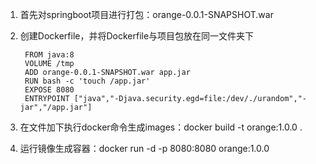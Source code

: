 1. 首先对springboot项目进行打包：orange-0.0.1-SNAPSHOT.war

2. 创建Dockerfile，并将Dockerfile与项目包放在同一文件夹下

		FROM java:8
		VOLUME /tmp
		ADD orange-0.0.1-SNAPSHOT.war app.jar
		RUN bash -c 'touch /app.jar'
		EXPOSE 8080
		ENTRYPOINT ["java","-Djava.security.egd=file:/dev/./urandom","-jar","/app.jar"]


3. 在文件加下执行docker命令生成images：docker build -t orange:1.0.0 .

4. 运行镜像生成容器：docker run -d -p 8080:8080 orange:1.0.0
